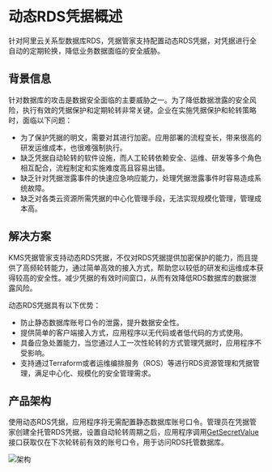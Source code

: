 # 动态RDS凭据概述

针对阿里云关系型数据库RDS，凭据管家支持配置动态RDS凭据，对凭据进行全自动的定期轮换，降低业务数据面临的安全威胁。

## 背景信息

针对数据库的攻击是数据安全面临的主要威胁之一。为了降低数据泄露的安全风险，执行有效的凭据保护和定期轮转非常关键。企业在实施凭据保护和轮转策略时，面临以下问题：

-   为了保护凭据的明文，需要对其进行加密。应用部署的流程变长，带来很高的研发运维成本，也很难强制执行。
-   缺乏凭据自动轮转的软件设施，而人工轮转依赖安全、运维、研发等多个角色相互配合，流程制定和实施难度高且容易出错。
-   缺乏针对凭据泄露事件的快速应急响应能力，处理凭据泄露事件时容易造成系统故障。
-   缺乏对各类云资源所需凭据的中心化管理手段，无法实现规模化管理，管理成本高。

## 解决方案

KMS凭据管家支持动态RDS凭据，不仅对RDS凭据提供加密保护的能力，而且提供了高频轮转能力，通过简单高效的接入方式，帮助您以较低的研发和运维成本获得较高的安全性。减少凭据的有效时间窗口，从而有效降低RDS数据库的数据泄露风险。

动态RDS凭据具有以下优势：

-   防止静态数据库账号口令的泄露，提升数据安全性。
-   提供简单的客户端接入方式，应用程序以无代码或者低代码的方式使用。
-   具备应急处置能力，当您通过人工一次性轮转的方式管理凭据时，应用程序不受影响。
-   支持通过Terraform或者运维编排服务（ROS）等进行RDS资源管理和凭据管理，满足中心化、规模化的安全管理需求。

## 产品架构

使用动态RDS凭据，应用程序将无需配置静态数据库账号口令。管理员在凭据管家创建全托管RDS凭据，设置自动轮转周期之后，应用程序调用[GetSecretValue](/cn.zh-CN/API参考/凭据/GetSecretValue.md)接口获取仅在下次轮转前有效的账号口令，用于访问RDS托管数据库。

![架构](https://static-aliyun-doc.oss-accelerate.aliyuncs.com/assets/img/zh-CN/4027918061/p202872.png)

